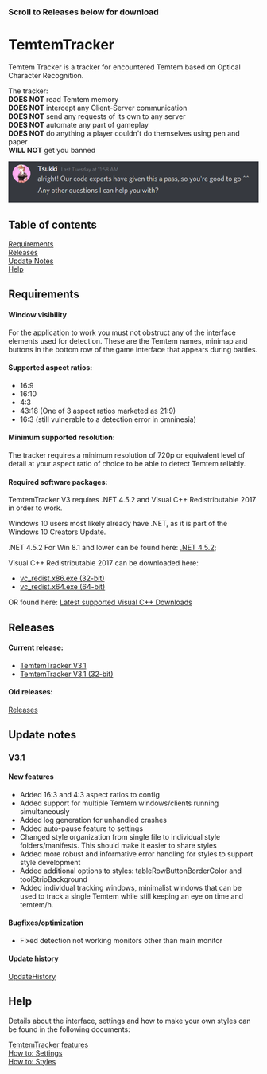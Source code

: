 ### Scroll to Releases below for download

# TemtemTracker
Temtem Tracker is a tracker for encountered Temtem based on Optical Character Recognition. 

The tracker:\
**DOES NOT** read Temtem memory\
**DOES NOT** intercept any Client-Server communication\
**DOES NOT** send any requests of its own to any server\
**DOES NOT** automate any part of gameplay\
**DOES NOT** do anything a player couldn't do themselves using pen and paper\
**WILL NOT** get you banned

![Good to go](Images/good2go.PNG)

## Table of contents

[Requirements](#Requirements)\
[Releases](#Releases)\
[Update Notes](#Update-notes)\
[Help](#Help)

## Requirements

#### Window visibility

For the application to work you must not obstruct any of the interface elements used for detection. These are the Temtem names, minimap and buttons in the bottom row of the game interface that appears during battles.

#### Supported aspect ratios:

- 16:9
- 16:10
- 4:3
- 43:18 (One of 3 aspect ratios marketed as 21:9)
- 16:3 (still vulnerable to a detection error in omninesia)

#### Minimum supported resolution:

The tracker requires a minimum resolution of 720p or equivalent level of detail at your aspect ratio of choice to be able to detect Temtem reliably.

#### Required software packages:
TemtemTracker V3 requires .NET 4.5.2  and Visual C++ Redistributable 2017 in order to work. 

Windows 10 users most likely already have .NET, as it is part of the Windows 10 Creators Update.

.NET 4.5.2 For Win 8.1 and lower can be found here: [.NET 4.5.2](https://www.microsoft.com/en-us/download/details.aspx?id=42642);

Visual C++ Redistributable 2017 can be downloaded here: 

- [vc_redist.x86.exe (32-bit)](https://aka.ms/vs/16/release/vc_redist.x86.exe)
- [vc_redist.x64.exe (64-bit)](https://aka.ms/vs/16/release/vc_redist.x64.exe) 

OR found here: [Latest supported Visual C++ Downloads](https://support.microsoft.com/en-us/help/2977003/the-latest-supported-visual-c-downloads)

## Releases

#### Current release:

- [TemtemTracker V3.1](https://github.com/mculig/TemtemTracker/releases/download/V3.1/TemtemTracker_v3.1_x64.zip)
- [TemtemTracker V3.1 (32-bit)](https://github.com/mculig/TemtemTracker/releases/download/V3.1/TemtemTracker_v3.1_x86.zip)

#### Old releases:

[Releases](https://github.com/mculig/TemtemTracker/releases)

## Update notes

### V3.1

#### New features

- Added 16:3 and 4:3 aspect ratios to config
- Added support for multiple Temtem windows/clients running simultaneously
- Added log generation for unhandled crashes
- Added auto-pause feature to settings
- Changed style organization from single file to individual style folders/manifests. This should make it easier to share styles
- Added more robust and informative error handling for styles to support style development
- Added additional options to styles: tableRowButtonBorderColor and toolStripBackground
- Added individual tracking windows, minimalist windows that can be used to track a single Temtem while still keeping an eye on time and temtem/h. 

#### Bugfixes/optimization

- Fixed detection not working monitors other than main monitor

#### Update history

[UpdateHistory](UpdateHistory.md)

## Help

Details about the interface, settings and how to make your own styles can be found in the following documents:

[TemtemTracker features](TemtemTrackerFeatures.md)\
[How to: Settings](HowToSettings.md)\
[How to: Styles](HowToStyles.md)

